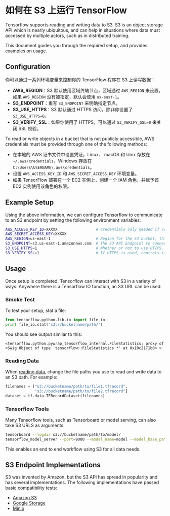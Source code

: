 # 如何在 S3 上运行 TensorFlow

Tensorflow supports reading and writing data to S3. S3 is an object storage API which is nearly ubiquitous, and can help in situations where data must accessed by multiple actors, such as in distributed training.

This document guides you through the required setup, and provides examples on usage.

## Configuration

你可以通过一系列环境变量来控制你的 TensorFlow 程序在 S3 上读写数据：

*   **AWS_REGION**：S3 默认使用区域终端节点，区域通过 `AWS_REGION` 来设置。如果 `AWS_REGION` 没有被指定，默认会使用 `us-east-1`。
*   **S3_ENDPOINT**：重写 `S3_ENDPOINT` 来明确指定节点。
*   **S3_USE_HTTPS**：S3 默认通过 HTTPS 访问，除非你设置了 `S3_USE_HTTPS=0`。
*   **S3_VERIFY_SSL**：如果你使用了 HTTPS，可以通过 `S3_VERIFY_SSL=0` 来关闭 SSL 校验。

To read or write objects in a bucket that is not publicly accessible, AWS credentials must be provided through one of the following methods:

*   在本地的 AWS 证书文件中设置凭证，Linux、 macOS 和 Unix 存放在 `~/.aws/credentials`，Windows 存放在`C:\Users\USERNAME\.aws\credentials`。
*   设置 `AWS_ACCESS_KEY_ID` 和 `AWS_SECRET_ACCESS_KEY` 环境变量。
*   如果 TensorFlow 部署在一个 EC2 实例上，创建一个 IAM 角色，并赋予该 EC2 实例使用该角色的权限。

## Example Setup

Using the above information, we can configure Tensorflow to communicate to an S3 endpoint by setting the following environment variables:

```bash
AWS_ACCESS_KEY_ID=XXXXX                 # Credentials only needed if connecting to a private endpoint
AWS_SECRET_ACCESS_KEY=XXXXX
AWS_REGION=us-east-1                    # Region for the S3 bucket, this is not always needed. Default is us-east-1.
S3_ENDPOINT=s3.us-east-1.amazonaws.com  # The S3 API Endpoint to connect to. This is specified in a HOST:PORT format.
S3_USE_HTTPS=1                          # Whether or not to use HTTPS. Disable with 0.
S3_VERIFY_SSL=1                         # If HTTPS is used, controls if SSL should be enabled. Disable with 0.
```

## Usage

Once setup is completed, Tensorflow can interact with S3 in a variety of ways. Anywhere there is a Tensorflow IO function, an S3 URL can be used.

### Smoke Test

To test your setup, stat a file:

```python
from tensorflow.python.lib.io import file_io
print file_io.stat('s3://bucketname/path/')
```

You should see output similar to this:

```console
<tensorflow.python.pywrap_tensorflow_internal.FileStatistics; proxy of <Swig Object of type 'tensorflow::FileStatistics *' at 0x10c2171b0> >
```

### Reading Data

When [reading data](../api_guides/python/reading_data.md), change the file paths you use to read and write
data to an S3 path. For example:

```python
filenames = ["s3://bucketname/path/to/file1.tfrecord",
             "s3://bucketname/path/to/file2.tfrecord"]
dataset = tf.data.TFRecordDataset(filenames)
```

### Tensorflow Tools

Many Tensorflow tools, such as Tensorboard or model serving, can also take S3 URLS as arguments:

```bash
tensorboard --logdir s3://bucketname/path/to/model/
tensorflow_model_server --port=9000 --model_name=model --model_base_path=s3://bucketname/path/to/model/export/
```

This enables an end to end workflow using S3 for all data needs.

## S3 Endpoint Implementations

S3 was invented by Amazon, but the S3 API has spread in popularity and has several implementations. The following implementations have passed basic compatibility tests:

* [Amazon S3](https://aws.amazon.com/s3/)
* [Google Storage](https://cloud.google.com/storage/docs/interoperability)
* [Minio](https://www.minio.io/kubernetes.html)
